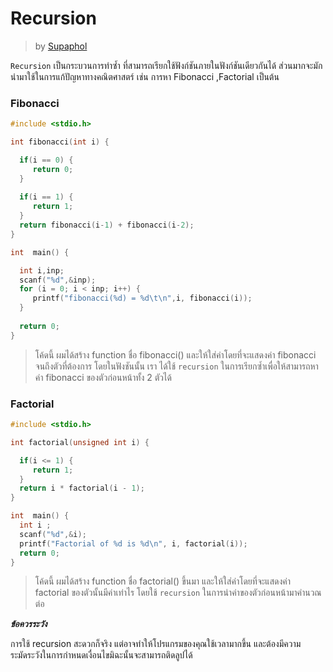 # Recursion #
> by [Supaphol](https://github.com/Supaphol)

 `Recursion` เป็นกระบวนการทำซ้ำ ที่สามารถเรียกใช้ฟังก์ชันภายในฟังก์ชันเดียวกันได้ ส่วนมากจะมักนำมาใช้ในการแก้ปัญหาทางคณิตศาสตร์ เช่น การหา Fibonacci ,Factorial เป็นต้น
 
 ### Fibonacci ###
 ```c
 #include <stdio.h>

int fibonacci(int i) {

   if(i == 0) {
      return 0;
   }
	
   if(i == 1) {
      return 1;
   }
   return fibonacci(i-1) + fibonacci(i-2);
}

int  main() {

   int i,inp;
   scanf("%d",&inp);
   for (i = 0; i < inp; i++) {
      printf("fibonacci(%d) = %d\t\n",i, fibonacci(i));
   }
	
   return 0;
}
```
>โค้ดนี้ ผมได้สร้าง function ชื่อ fibonacci() และให้ใส่ค่าโดยที่จะแสดงค่า fibonacci จนถึงตัวที่ต้องการ โดยในฟังชันนั้น เรา ได้ใช้
`recursion` ในการเรียกซ้ำเพื่อให้สามารถหาค่า fibonacci ของตัวก่อนหน้าทั้ง 2 ตัวได้ 

 ### Factorial ###
 ```c
 #include <stdio.h>

int factorial(unsigned int i) {

   if(i <= 1) {
      return 1;
   }
   return i * factorial(i - 1);
}

int  main() {
   int i ;
   scanf("%d",&i);
   printf("Factorial of %d is %d\n", i, factorial(i));
   return 0;
}
```
>โค้ดนี้ ผมได้สร้าง function ชื่อ factorial() ขึ้นมา และให้ใส่ค่าโดยที่จะแสดงค่า factorial ของตัวนั้นมีค่าเท่าไร โดยใช้ `recursion` ในการนำค่าของตัวก่อนหน้ามาคำนวณต่อ

***ข้อควรระวัง***

การใช้ recursion สะดวกก็จริง แต่อาจทำให้โปรแกรมของคุณใช้เวลามากขึ้น และต้องมีความระมัดระวังในการกำหนดเงื่อนไขมิฉะนั้นจะสามารถติดลูปได้
